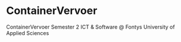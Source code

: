 # ContainerVervoer
ContainerVervoer Semester 2 ICT & Software @ Fontys University of Applied Sciences
